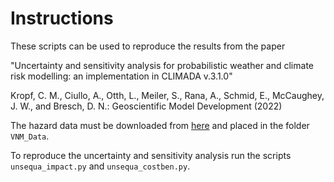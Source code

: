 # Instructions

These scripts can be used to reproduce the results from the paper 

"Uncertainty and sensitivity analysis for probabilistic weather and climate risk modelling: an implementation in CLIMADA v.3.1.0"

Kropf, C. M., Ciullo, A., Otth, L., Meiler, S., Rana, A., Schmid, E., McCaughey, J. W., and Bresch, D. N.: Geoscientific Model Development (2022)

The hazard data must be downloaded from [here](https://www.research-collection.ethz.ch/handle/20.500.11850/566528) and placed in the folder `VNM_Data`.

To reproduce the uncertainty and sensitivity analysis run the scripts `unsequa_impact.py` and `unsequa_costben.py`. 